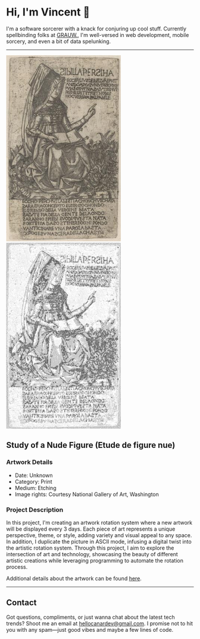 <html>

# Hi, I'm Vincent 👋

I'm a software sorcerer with a knack for conjuring up cool stuff.
Currently spellbinding folks at [GRAUW.](https://grauw.fr), I'm well-versed in web development, mobile sorcery, and even
a bit of data spelunking.
___

![Artwork](picture/artwork.jpg) ![Artwork](picture/ascii_artwork.jpg)

## Study of a Nude Figure (Etude de figure nue)

### Artwork Details

- Date: Unknown
- Category: Print
- Medium: Etching
- Image rights: Courtesy National Gallery of Art, Washington

### Project Description

In this project, I'm creating an artwork rotation system where a new artwork will be displayed every 3 days. Each piece
of art represents a unique perspective, theme, or style, adding variety and visual appeal to any space. In addition, I
duplicate the picture in ASCII mode, infusing a digital twist into the artistic rotation system. Through this project, I
aim to explore the intersection of art and technology, showcasing the beauty of different artistic creations while
leveraging programming to automate the rotation process.

Additional details about the artwork can be found [here](https://www.artsy.net/artwork/alphonse-legros-study-of-a-nude-figure-etude-de-figure-nue).

___

## Contact

Got questions, compliments, or just wanna chat about the latest tech trends? Shoot me an email
at [hellocanardev@gmail.com](mailto:hellocanardev@gmail.com). I promise not to hit you with any spam—just good vibes and
maybe a few lines of code.

</html>
